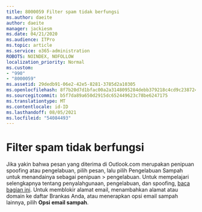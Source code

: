 ```yaml
---
title: 8000059 Filter spam tidak berfungsi
ms.author: daeite
author: daeite
manager: jackiesm
ms.date: 04/21/2020
ms.audience: ITPro
ms.topic: article
ms.service: o365-administration
ROBOTS: NOINDEX, NOFOLLOW
localization_priority: Normal
ms.custom:
- "990"
- "8000059"
ms.assetid: 29dedb91-06e2-42e5-8281-3785d2a10305
ms.openlocfilehash: 8f7b20d7d1bfac00a2a3148095284debb379218c4cd9c2387249df994fbb08b6
ms.sourcegitcommit: b5f7da89a650d2915dc652449623c78be6247175
ms.translationtype: MT
ms.contentlocale: id-ID
ms.lasthandoff: 08/05/2021
ms.locfileid: "54084493"
---
```

# <a name="spam-filter-not-working"></a>Filter spam tidak berfungsi

Jika yakin bahwa pesan yang diterima di Outlook.com merupakan penipuan spoofing atau pengelabuan,  pilih pesan, lalu pilih Pengelabuan Sampah untuk menandainya sebagai penipuan \>  pengelabuan. Untuk mempelajari selengkapnya tentang penyalahgunaan, pengelabuan, dan spoofing, [baca bagian ini](https://support.office.com/article/0d882ea5-eedc-4bed-aebc-079ffa1105a3?wt.mc_id=Office_Outlook_com_Alchemy). Untuk memblokir alamat email, menambahkan alamat atau domain ke daftar Brankas Anda, atau menerapkan opsi email sampah lainnya, pilih **Opsi email sampah**.
  
